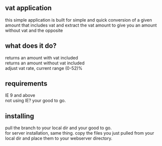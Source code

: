 vat application
----------------
this simple application is built for simple and quick conversion of a given amount that
includes vat and extract the vat amount to give you an amount without vat and the opposite

what does it do?
----------------
returns an amount with vat included <br>
returns an amount without vat included<br>
adjust vat rate, current range (0-52)% <br>

requirements
------------
IE 9 and above<br>
not using IE? your good to go.<br>

installing
----------
pull the branch to your local dir and your good to go.<br>
for server installation, same thing. copy the files you just pulled from your local dir and place them to your webserver directory.

